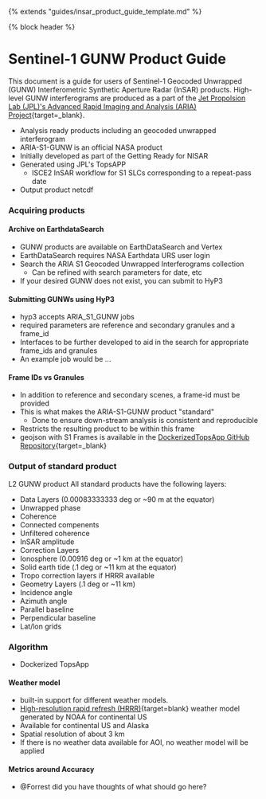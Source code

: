 {% extends "guides/insar_product_guide_template.md" %}

{% block header %}
# Sentinel-1 GUNW Product Guide

This document is a guide for users of Sentinel-1 Geocoded Unwrapped (GUNW) Interferometric Synthetic Aperture Radar (InSAR) products.  High-level GUNW interferograms are produced as a part of the [Jet Propolsion Lab (JPL)'s Advanced Rapid Imaging and Analysis (ARIA) Project](https://aria.jpl.nasa.gov/){target=_blank}. 
* Analysis ready products including an geocoded unwrapped interferogram
* ARIA-S1-GUNW is an official NASA product
* Initially developed as part of the Getting Ready for NISAR 
* Generated using JPL's TopsAPP
  * ISCE2 InSAR workflow for S1 SLCs corresponding to a repeat-pass date
* Output product netcdf 

### Acquiring products

#### Archive on EarthdataSearch
* GUNW products are available on EarthDataSearch and Vertex
* EarthDataSearch requires NASA Earthdata URS user login
* Search the ARIA S1 Geocoded Unwrapped Interferograms collection
  * Can be refined with search parameters for date, etc
* If your desired GUNW does not exist, you can submit to HyP3

#### Submitting GUNWs using HyP3
* hyp3 accepts ARIA_S1_GUNW jobs
* required parameters are reference and secondary granules and a frame_id
* Interfaces to be further developed to aid in the search for appropriate frame_ids and granules
* An example job would be ...


#### Frame IDs vs Granules
* In addition to reference and secondary scenes, a frame-id must be provided
* This is what makes the ARIA-S1-GUNW product "standard"
  * Done to ensure down-stream analysis is consistent and reproducible
* Restricts the resulting product to be within this frame
* geojson with S1 Frames is available in the [DockerizedTopsApp GitHub Repository](https://github.com/ACCESS-Cloud-Based-InSAR/DockerizedTopsApp/blob/dev/isce2_topsapp/data/s1_frames_latitude_aligned.geojson.zip){target=_blank}

### Output of standard product
L2 GUNW product 
All standard products have the following layers:

* Data Layers (0.00083333333 deg or ~90 m at the equator)
* Unwrapped phase
* Coherence
* Connected compenents
* Unfiltered coherence 
* InSAR amplitude
* Correction Layers
* Ionosphere (0.00916 deg or ~1 km at the equator) 
* Solid earth tide (.1 deg or ~11 km at the equator) 
* Tropo correction layers if HRRR available 
* Geometry Layers (.1 deg or ~11 km)
* Incidence angle
* Azimuth angle
* Parallel baseline
* Perpendicular baseline
* Lat/lon grids

### Algorithm
* Dockerized TopsApp

#### Weather model
* built-in support for different weather models. 
* [High-resolution rapid refresh (HRRR)](https://rapidrefresh.noaa.gov/hrrr/){target=blank} weather model generated by NOAA for continental US
* Available for continental US and Alaska
* Spatial resolution of about 3 km
* If there is no weather data available for AOI, no weather model will be applied

#### Metrics around Accuracy
* @Forrest did you have thoughts of what should go here? 